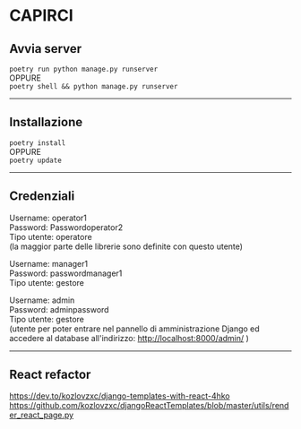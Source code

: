 # CAPIRCI

## Avvia server

`poetry run python manage.py runserver`  
OPPURE  
`poetry shell && python manage.py runserver`

---

## Installazione

`poetry install`  
OPPURE  
`poetry update`

---

## Credenziali

Username: operator1  
Password: Passwordoperator2  
Tipo utente: operatore  
(la maggior parte delle librerie sono definite con questo utente)

Username: manager1  
Password: passwordmanager1  
Tipo utente: gestore  

Username: admin  
Password: adminpassword  
Tipo utente: gestore  
(utente per poter entrare nel pannello di amministrazione Django ed accedere al database all'indirizzo: <http://localhost:8000/admin/>  )

---

## React refactor

<https://dev.to/kozlovzxc/django-templates-with-react-4hko>
<https://github.com/kozlovzxc/djangoReactTemplates/blob/master/utils/render_react_page.py>
